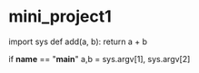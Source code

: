 # mini_project1
import sys
def add(a, b):
    return a + b

if __name__ == "__main__"
    a,b = sys.argv[1], sys.argv[2]